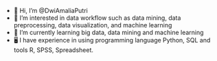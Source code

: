 - 👋 Hi, I’m @DwiAmaliaPutri
- 👀 I’m interested in data workflow such as data mining, data preprocessing, data visualization, and machine learning
- 🌱 I’m currently learning big data, data mining and machine learning
- 🖥 I have experience in using programming language Python, SQL and tools R, SPSS, Spreadsheet.

<!---
DwiAmaliaPutri/DwiAmaliaPutri is a ✨ special ✨ repository because its `README.md` (this file) appears on your GitHub profile.
You can click the Preview link to take a look at your changes.
--->
